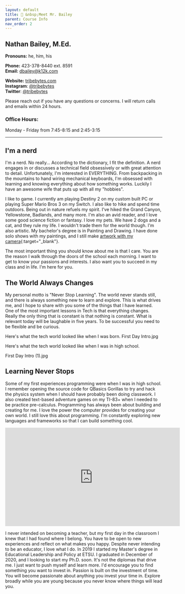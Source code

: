 ```yaml
---
layout: default
title: 👋 &nbsp;Meet Mr. Bailey
parent: Course Info
nav_order: 2
---
```


## Nathan Bailey, M.Ed.

**Pronouns:** he, him, his

**Phone:** 423-378-8440 ext. 8591\
**Email:** [dbailey@k12k.com](mailto:dbailey@k12k.com)

**Website:** [tribebytes.com](https://tribebytes.com)\
**Instagram**: [@tribebytes](https://www.instagram.com/tribebytes)\
**Twitter**: [@tribebytes](https://twitter.com/tribebytes)

Please reach out if you have any questions or concerns. I will return calls and emails within 24 hours.

### Office Hours:

Monday - Friday from 7:45-8:15 and 2:45-3:15

---

## I'm a nerd

I'm a nerd. No really... According to the dictionary, I fit the definition. A nerd engages in or discusses a technical field obsessively or with great attention to detail. Unfortunately, I'm interested in EVERYTHING. From backpacking in the mountains to hand wiring mechanical keyboards, I'm obsessed with learning and knowing everything about how something works. Luckily I have an awesome wife that puts up with all my "hobbies".

I like to game. I currently am playing Destiny 2 on my custom built PC or playing Super Mario Bros 3 on my Switch. I also like to hike and spend time outdoors. Being out in nature refuels my spirit. I've hiked the Grand Canyon, Yellowstone, Badlands, and many more. I'm also an avid reader, and I love some good science fiction or fantasy. I love my pets. We have 2 dogs and a cat, and they rule my life. I wouldn't trade them for the world though. I'm also artistic. My bachelor's degree is in Painting and Drawing. I have done solo shows with my paintings, and I still make [artwork with my camera](https://dnbailey.org){:target="\_blank"}.

The most important thing you should know about me is that I care. You are the reason I walk through the doors of the school each morning. I want to get to know your passions and interests. I also want you to succeed in my class and in life. I'm here for you.

## The World Always Changes

My personal motto is "Never Stop Learning". The world never stands still, and there is always something new to learn and explore. This is what drives me, and I hope to share with you some of the things that I have learned. One of the most important lessons in Tech is that everything changes. Really the only thing that is constant is that nothing is constant. What is relevant today will be laughable in five years. To be successful you need to be flexible and be curious.

Here's what the tech world looked like when I was born.
First Day Intro.jpg

Here's what the tech world looked like when I was in high school.

First Day Intro (1).jpg

## Learning Never Stops

Some of my first experiences programming were when I was in high school. I remember opening the source code for QBasics Gorillas to try and hack the physics system when I should have probably been doing classwork. I also created text-based adventure games on my TI-83+ when I needed to be practice pre-calculus. Programming has always been about building and creating for me. I love the power the computer provides for creating your own world. I still love this about programming. I'm constantly exploring new languages and frameworks so that I can build something cool.

<iframe width="560" height="315" src="https://www.youtube.com/embed/UDc3ZEKl-Wc" frameborder="0" allow="accelerometer; autoplay; clipboard-write; encrypted-media; gyroscope; picture-in-picture" allowfullscreen></iframe>

I never intended on becoming a teacher, but my first day in the classroom I knew that I had found where I belong. You have to be open to new experiences and reflect on what makes you happy. Despite never intending to be an educator, I love what I do. In 2019 I started my Master's degree in Educational Leadership and Policy at ETSU. I graduated in December of 2020, and I looking to start my Ph.D. soon. It's not the diplomas that drive me. I just want to push myself and learn more. I'd encourage you to find something you want to invest in. Passion is built on the investment of time. You will become passionate about anything you invest your time in. Explore broadly while you are young because you never know where things will lead you.
